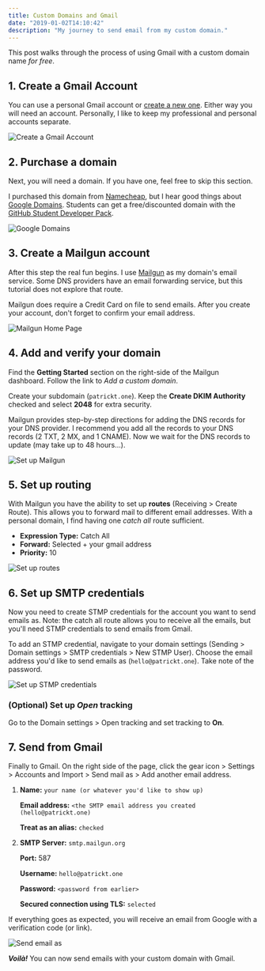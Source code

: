 ```yaml
---
title: Custom Domains and Gmail
date: "2019-01-02T14:10:42"
description: "My journey to send email from my custom domain."
---
```


This post walks through the process of using Gmail with a custom domain name _for free_.

## 1. Create a Gmail Account

You can use a personal Gmail account or [create a new one](https://accounts.google.com/SignUp). Either way you will need an account. Personally, I like to keep my professional and personal accounts separate.

![Create a Gmail Account](./00-create-gmail-account.jpg)

## 2. Purchase a domain

Next, you will need a domain. If you have one, feel free to skip this section.

I purchased this domain from [Namecheap](https://www.namecheap.com/), but I hear good things about [Google Domains](https://domains.google/). Students can get a free/discounted domain with the [GitHub Student Developer Pack](https://education.github.com/pack).

![Google Domains](./01-purchase-domain.jpg)

## 3. Create a Mailgun account

After this step the real fun begins. I use [Mailgun](https://www.mailgun.com/) as my domain's email service. Some DNS providers have an email forwarding service, but this tutorial does not explore that route.

Mailgun does require a Credit Card on file to send emails. After you create your account, don't forget to confirm your email address.

![Mailgun Home Page](./02-create-mailgun-account.jpg)

## 4. Add and verify your domain

Find the **Getting Started** section on the right-side of the Mailgun dashboard. Follow the link to _Add a custom domain_.

Create your subdomain (`patrickt.one`). Keep the **Create DKIM Authority** checked and select **2048** for extra security.

Mailgun provides step-by-step directions for adding the DNS records for your DNS provider. I recommend you add all the records to your DNS records (2 TXT, 2 MX, and 1 CNAME). Now we wait for the DNS records to update (may take up to 48 hours...).

![Set up Mailgun](./03-set-up-mailgun.jpg)

## 5. Set up routing

With Mailgun you have the ability to set up **routes** (Receiving > Create Route).  This allows you to forward mail to different email addresses. With a personal domain, I find having one _catch all_ route sufficient.

- **Expression Type:** Catch All
- **Forward:** Selected + your gmail address
- **Priority:** 10

![Set up routes](./04-set-up-routes.jpg)

## 6. Set up SMTP credentials

Now you need to create STMP credentials for the account you want to send emails as. Note: the catch all route allows you to receive all the emails, but you'll need STMP credentials to send emails from Gmail.

To add an STMP credential, navigate to your domain settings (Sending > Domain settings > SMTP credentials > New STMP User). Choose the email address you'd like to send emails as (`hello@patrickt.one`). Take note of the password.

![Set up STMP credentials](./05-stmp-creds.jpg)

### (Optional) Set up _Open_ tracking

Go to the Domain settings > Open tracking and set tracking to **On**.

## 7. Send from Gmail

Finally to Gmail. On the right side of the page, click the gear icon > Settings > Accounts and Import > Send mail as > Add another email address.

1. **Name:** `your name (or whatever you'd like to show up)`

    **Email address:** `<the SMTP email address you created (hello@patrickt.one)`

    **Treat as an alias:** `checked`

2. **SMTP Server:** `smtp.mailgun.org`

    **Port:** 587

    **Username:** `hello@patrickt.one`

    **Password:** `<password from earlier>`

    **Secured connection using TLS:** `selected`

If everything goes as expected, you will receive an email from Google with a verification code (or link).

![Send email as](./06-send-email-as.jpg)

_**Voilà!**_ You can now send emails with your custom domain with Gmail.